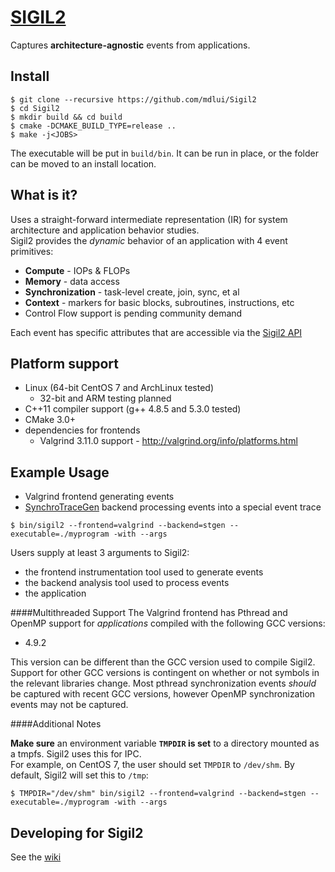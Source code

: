 # [SIGIL2](https://github.com/mdlui/Sigil2/wiki)

Captures **architecture-agnostic** events from applications.

## Install
```
$ git clone --recursive https://github.com/mdlui/Sigil2 
$ cd Sigil2
$ mkdir build && cd build
$ cmake -DCMAKE_BUILD_TYPE=release ..
$ make -j<JOBS>
```
The executable will be put in `build/bin`. It can be run in place, or the folder can be moved to an install location.  

## What is it?

Uses a straight-forward intermediate representation (IR) for system architecture and application behavior studies.  
Sigil2 provides the *dynamic* behavior of an application with 4 event primitives:
* **Compute** - IOPs & FLOPs
* **Memory** - data access
* **Synchronization** - task-level create, join, sync, et al
* **Context** - markers for basic blocks, subroutines, instructions, etc
* Control Flow support is pending community demand

Each event has specific attributes that are accessible via the [Sigil2 API](https://github.com/mdlui/Sigil2/wiki/Event-API)

## Platform support
* Linux (64-bit CentOS 7 and ArchLinux tested)
  * 32-bit and ARM testing planned
* C++11 compiler support (g++ 4.8.5 and 5.3.0 tested)
* CMake 3.0+
* dependencies for frontends
  * Valgrind 3.11.0 support - http://valgrind.org/info/platforms.html

## Example Usage
* Valgrind frontend generating events
* [SynchroTraceGen](http://ece.drexel.edu/faculty/taskin/wiki/vlsilab/index.php/SynchroTrace) backend processing events into a special event trace  

`$ bin/sigil2 --frontend=valgrind --backend=stgen --executable=./myprogram -with --args`

Users supply at least 3 arguments to Sigil2:
* the frontend instrumentation tool used to generate events
* the backend analysis tool used to process events
* the application

####Multithreaded Support
The Valgrind frontend has Pthread and OpenMP support for *applications* compiled with the following GCC versions:
* 4.9.2

This version can be different than the GCC version used to compile Sigil2.  Support for other GCC versions is contingent on whether or not symbols in the relevant libraries change.  Most pthread synchronization events *should* be captured with recent GCC versions, however OpenMP synchronization events may not be captured. 

####Additional Notes

**Make sure** an environment variable **`TMPDIR` is set** to a directory mounted as a tmpfs.  Sigil2 uses this for IPC.  
For example, on CentOS 7, the user should set `TMPDIR` to `/dev/shm`. By default, Sigil2 will set this to `/tmp`:

`$ TMPDIR="/dev/shm" bin/sigil2 --frontend=valgrind --backend=stgen --executable=./myprogram -with --args`

## Developing for Sigil2
See the [wiki](https://github.com/mdlui/Sigil2/wiki)

